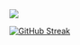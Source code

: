 
<a href="https://github-readme-stats.vercel.app/api/top-langs/?username=Abhishek001konni&hide=php&theme=tokyonight">
</a>
<img src="https://github-readme-stats.vercel.app/api?username=Abhishek001konni&&show_icons=true&title_color=ffffff&icon_color=bb2acf&text_color=daf7dc&bg_color=000000">

<a href="https://git.io/streak-stats"><img src="https://streak-stats.demolab.com?user=Abhishek001konni&theme=tokyonight&hide_border=true&short_numbers=true" alt="GitHub Streak" /></a>


